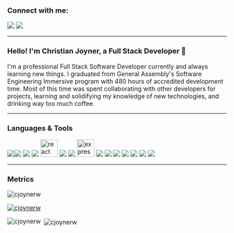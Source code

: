 ### Connect with me:
<a href='https://cjoynerw.github.io/portfolio-v2/' target='blank'><img src="https://img.icons8.com/metro/32/000000/globe.png"/><a/>
<a href='https://www.linkedin.com/in/christian-joyner-williams/' target='blank'><img src="https://img.icons8.com/ios-filled/32/000000/linkedin-circled.png"/></a>
- - -
### Hello! I'm Christian Joyner, a Full Stack Developer 👋
<!--
**cjoynerw/cjoynerw** is a ✨ _special_ ✨ repository because its `README.md` (this file) appears on your GitHub profile.
-->
I'm a professional Full Stack Software Developer currently and always learning new things. I graduated from General Assembly's Software Engineering Immersive program with 480 hours of accredited development time. Most of this time was spent collaborating with other developers for projects, learning and solidifying my knowledge of new technologies, and drinking way too much coffee.
- - -
### Languages & Tools
<img src="https://img.icons8.com/color/48/000000/javascript.png"/><img src="https://img.icons8.com/color/48/000000/html-5.png"/>
<img src="https://img.icons8.com/color/48/000000/css3.png"/>
<img src="https://img.icons8.com/color/48/000000/sass.png"/>
<img src="https://devicons.github.io/devicon/devicon.git/icons/react/react-original-wordmark.svg" alt="react" width="40" height="40"/>
<img src="https://img.icons8.com/color/48/000000/nodejs.png"/>
<img src="https://img.icons8.com/color/48/000000/mongodb.png"/>
<img src="https://devicons.github.io/devicon/devicon.git/icons/express/express-original-wordmark.svg" alt="express" width="40" height="40"/> </a>
<img src="https://img.icons8.com/color/48/000000/npm.png"/>
<img src="https://img.icons8.com/ios-filled/48/000000/github.png"/>
<img src="https://img.icons8.com/color/48/000000/git.png"/>
<img src="https://img.icons8.com/color/48/000000/linux.png"/>
<img src="https://img.icons8.com/color/48/000000/python.png"/>
<img src="https://img.icons8.com/color/48/000000/postgreesql.png"/>
<img src="https://img.icons8.com/fluent/48/000000/visual-studio-code-2019.png"/>
- - -
### Metrics
<p align="left"> <img src="https://komarev.com/ghpvc/?username=cjoynerw&label=Profile%20views&color=0091ff&style=flat-square" alt="cjoynerw" /> </p>

<p align="left"> <a href="https://github.com/ryo-ma/github-profile-trophy"><img src="https://github-profile-trophy.vercel.app/?username=cjoynerw" alt="cjoynerw" /></a> </p>

<p><img align="left" src="https://github-readme-stats.vercel.app/api/top-langs?username=cjoynerw&show_icons=true&theme=dark&locale=en&layout=compact" alt="cjoynerw" /></p>

<p>&nbsp;<img align="center" src="https://github-readme-stats.vercel.app/api?username=cjoynerw&show_icons=true&theme=dark&locale=en" alt="cjoynerw" /></p>
